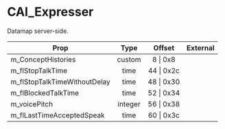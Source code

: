 # CAI_Expresser

Datamap server-side.

|Prop|Type|Offset|External|
|---|:-:|:-:|--:|
|m_ConceptHistories|custom|8 \| 0x8||
|m_flStopTalkTime|time|44 \| 0x2c||
|m_flStopTalkTimeWithoutDelay|time|48 \| 0x30||
|m_flBlockedTalkTime|time|52 \| 0x34||
|m_voicePitch|integer|56 \| 0x38||
|m_flLastTimeAcceptedSpeak|time|60 \| 0x3c||
